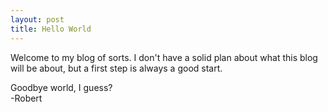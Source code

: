 ```yaml
---
layout: post
title: Hello World
---
```


Welcome to my blog of sorts. I don't have a solid plan about what this blog will be about, but a first step is always a good start. 

Goodbye world, I guess?  
-Robert
